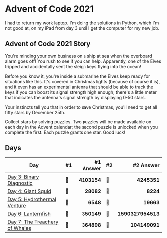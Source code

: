 # Advent of Code 2021

I had to return my work laptop. I'm doing the solutions in Python, which I'm not good at, on my iPad from day 3 until I get the computer for my new job.

## Advent of Code 2021 Story

You're minding your own business on a ship at sea when the overboard alarm goes off! You rush to see if you can help. Apparently, one of the Elves tripped and accidentally sent the sleigh keys flying into the ocean!

Before you know it, you're inside a submarine the Elves keep ready for situations like this. It's covered in Christmas lights (because of course it is), and it even has an experimental antenna that should be able to track the keys if you can boost its signal strength high enough; there's a little meter that indicates the antenna's signal strength by displaying 0-50 stars.

Your instincts tell you that in order to save Christmas, you'll need to get all fifty stars by December 25th.

Collect stars by solving puzzles. Two puzzles will be made available on each day in the Advent calendar; the second puzzle is unlocked when you complete the first. Each puzzle grants one star. Good luck!

## Days

| Day                                                                                                  | #1  |   #1 Answer | #2  |      #2 Answer |
| ---------------------------------------------------------------------------------------------------- | --- | ----------: | --- | -------------: |
| [Day 3: Binary Diagnostic](https://github.com/believer/advent-of-code/blob/master/python/2021/day_03.py) | 🌟  |    **4103154** | 🌟  |       **4245351** |
| [Day 4: Giant Squid](https://github.com/believer/advent-of-code/blob/master/python/2021/day_04.py)    | 🌟  | **28082** | 🌟  | **8224** |
| [Day 5: Hydrothermal Venture](https://github.com/believer/advent-of-code/blob/master/python/2021/day_05.py) | 🌟 | **6548** | 🌟 | **19663** |
| [Day 6: Lanternfish](https://github.com/believer/advent-of-code/blob/master/python/2021/day_06.py) | 🌟 | **350149** | 🌟 | **1590327954513** |
| [Day 7: The Treachery of Whales](https://github.com/believer/advent-of-code/blob/master/python/2021/day_07.py) | 🌟 | **364898** | 🌟 | **104149091** |

